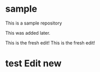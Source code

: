 # sample
This is a sample repository

This was added later.

 This is the fresh edit!
 This is the fresh edit!
 # test Edit new
